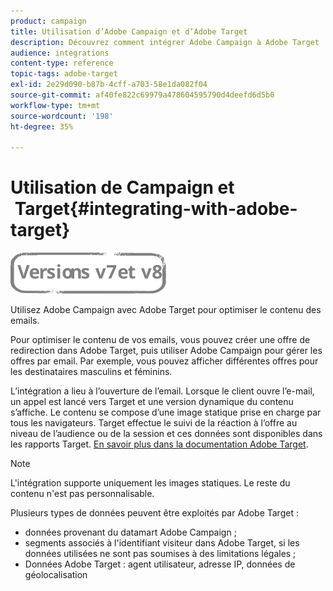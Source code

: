 ```yaml
---
product: campaign
title: Utilisation d’Adobe Campaign et d’Adobe Target
description: Découvrez comment intégrer Adobe Campaign à Adobe Target
audience: integrations
content-type: reference
topic-tags: adobe-target
exl-id: 2e29d090-b87b-4cff-a703-58e1da082f04
source-git-commit: af40fe822c69979a478604595790d4deefd6d5b0
workflow-type: tm+mt
source-wordcount: '198'
ht-degree: 35%

---
```


# Utilisation de Campaign et  Target{#integrating-with-adobe-target}

![](../../assets/common.svg)

Utilisez Adobe Campaign avec Adobe Target pour optimiser le contenu des emails.

Pour optimiser le contenu de vos emails, vous pouvez créer une offre de redirection dans Adobe Target, puis utiliser Adobe Campaign pour gérer les offres par email. Par exemple, vous pouvez afficher différentes offres pour les destinataires masculins et féminins.

L’intégration a lieu à l’ouverture de l’email. Lorsque le client ouvre l’e-mail, un appel est lancé vers Target et une version dynamique du contenu s’affiche. Le contenu se compose d’une image statique prise en charge par tous les navigateurs. Target effectue le suivi de la réaction à l’offre au niveau de l’audience ou de la session et ces données sont disponibles dans les rapports Target. [En savoir plus dans la documentation Adobe Target](https://experienceleague.adobe.com/docs/target/using/integrate/campaign-and-target.html?lang=fr).


>[!NOTE]
>
>L&#39;intégration supporte uniquement les images statiques. Le reste du contenu n&#39;est pas personnalisable.

Plusieurs types de données peuvent être exploités par Adobe Target :

* données provenant du datamart Adobe Campaign ;
* segments associés à l&#39;identifiant visiteur dans Adobe Target, si les données utilisées ne sont pas soumises à des limitations légales ;
* Données Adobe Target : agent utilisateur, adresse IP, données de géolocalisation
